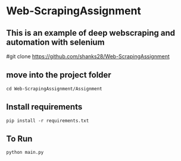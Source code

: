 # Web-ScrapingAssignment
## This is an example of deep webscraping and automation with selenium

#git clone https://github.com/shanks28/Web-ScrapingAssignment
## move into the project folder
```cd Web-ScrapingAssignment/Assignment```
## Install requirements 
```pip install -r requirements.txt```
## To Run 
```python main.py```
